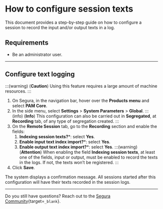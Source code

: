 # How to configure session texts

This document provides a step-by-step guide on how to configure a session to record the input and/or output texts in a log. 

## Requirements

* Be an administrator user.

---
## Configure text logging
:::(warning) (**Caution**)
Using this feature requires a large amount of machine resources.
:::

1. On Segura, in the navigation bar, hover over the **Products menu** and select **PAM Core**.
2. In the side menu, select **Settings** > **System Parameters** > **Global**.
    :::(info) (**Info**)
    This configuration can also be carried out in **Segregated**, at **Recording** tab, of any type of segregation created.
    :::
3. On the **Remote Session** tab, go to the **Recording** section and enable the fields:
    1. **Indexing session texts?***: select **Yes**.
    2. **Enable input text index import?***: select **Yes**.
    3. **Enable output text index import?***: select **Yes**.
    :::(warning) (**Attention**)
    When enabling the field **Indexing session texts**, at least one of the fields, input or output, must be enabled to record the texts in the logs. If not, the texts won’t be registered.
    :::
4. Click **Save**.

The system displays a confirmation message. All sessions started after this configuration will have their texts recorded in the session logs.

---

Do you still have questions? Reach out to the [Segura Community](https://community.Segura.io/){target=`_blank`}.